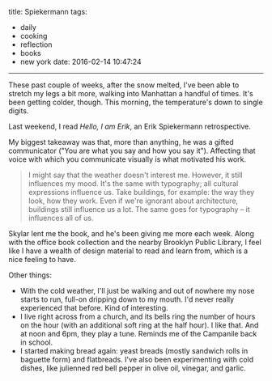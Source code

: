 title: Spiekermann
tags:
  - daily
  - cooking
  - reflection
  - books
  - new york
date: 2016-02-14 10:47:24
---


These past couple of weeks, after the snow melted, I've been able to stretch my legs a bit more, walking into Manhattan a handful of times. It's been getting colder, though. This morning, the temperature's down to single digits.

Last weekend, I read *Hello, I am Erik*, an Erik Spiekermann retrospective.

My biggest takeaway was that, more than anything, he was a gifted communicator ("You are what you say and how you say it"). Affecting that voice with which you communicate visually is what motivated his work.

> I might say that the weather doesn't interest me. However, it still influences my mood. It's the same with typography; all cultural expressions influence us. Take buildings, for example: the way they look, how they work. Even if we're ignorant about architecture, buildings still influence us a lot. The same goes for typography – it influences all of us.

Skylar lent me the book, and he's been giving me more each week. Along with the office book collection and the nearby Brooklyn Public Library, I feel like I have a wealth of design material to read and learn from, which is a nice feeling to have.

Other things:

- With the cold weather, I'll just be walking and out of nowhere my nose starts to run, full-on dripping down to my mouth. I'd never really experienced that before. Kind of interesting.
- I live right across from a church, and its bells ring the number of hours on the hour (with an additional soft ring at the half hour). I like that. And at noon and 6pm, they play a tune. Reminds me of the Campanile back in school.
- I started making bread again: yeast breads (mostly sandwich rolls in baguette form) and flatbreads. I've also been experimenting with cold dishes, like julienned red bell pepper in olive oil, vinegar, and garlic.
